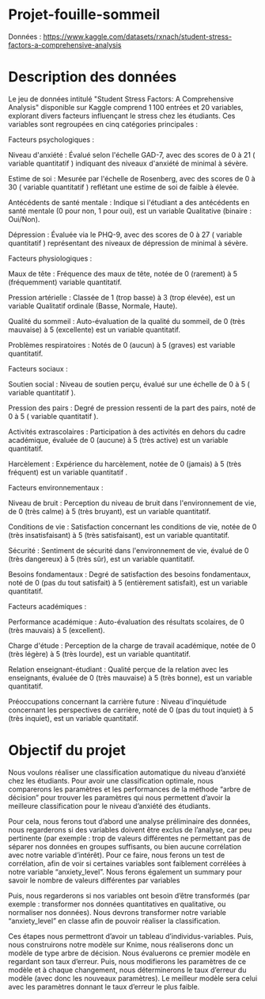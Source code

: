 # Projet-fouille-sommeil

Données : https://www.kaggle.com/datasets/rxnach/student-stress-factors-a-comprehensive-analysis

# Description des données
​Le jeu de données intitulé "Student Stress Factors: A Comprehensive Analysis" disponible sur Kaggle comprend 1 100 entrées et 20 variables, explorant divers facteurs influençant le stress chez les étudiants. Ces variables sont regroupées en cinq catégories principales :​

Facteurs psychologiques :

  Niveau d'anxiété : Évalué selon l'échelle GAD-7, avec des scores de 0 à 21 ( variable quantitatif ) indiquant des niveaux d'anxiété de minimal à sévère.​


  Estime de soi : Mesurée par l'échelle de Rosenberg, avec des scores de 0 à 30 ( variable quantitatif ) reflétant une estime de soi de faible à élevée.​


  Antécédents de santé mentale : Indique si l'étudiant a des antécédents en santé mentale (0 pour non, 1 pour oui), est un variable Qualitative (binaire : Oui/Non).​


  Dépression : Évaluée via le PHQ-9, avec des scores de 0 à 27 ( variable quantitatif ) représentant des niveaux de dépression de minimal à sévère.​


Facteurs physiologiques :

  Maux de tête : Fréquence des maux de tête, notée de 0 (rarement) à 5 (fréquemment)  variable quantitatif.​


  Pression artérielle : Classée de 1 (trop basse) à 3 (trop élevée), est un variable Qualitatif ordinale (Basse, Normale, Haute).​


  Qualité du sommeil : Auto-évaluation de la qualité du sommeil, de 0 (très mauvaise) à 5 (excellente) est un variable quantitatif.​


  Problèmes respiratoires : Notés de 0 (aucun) à 5 (graves) est variable quantitatif.​


Facteurs sociaux :

  Soutien social : Niveau de soutien perçu, évalué sur une échelle de 0 à 5 ( variable quantitatif ).​


  Pression des pairs : Degré de pression ressenti de la part des pairs, noté de 0 à 5 ( variable quantitatif ).​


  Activités extrascolaires : Participation à des activités en dehors du cadre académique, évaluée de 0 (aucune) à 5 (très active) est un variable quantitatif.​


  Harcèlement : Expérience du harcèlement, notée de 0 (jamais) à 5 (très fréquent) est un variable quantitatif .​


Facteurs environnementaux :

  Niveau de bruit : Perception du niveau de bruit dans l'environnement de vie, de 0 (très calme) à 5 (très bruyant), est un variable quantitatif.​


  Conditions de vie : Satisfaction concernant les conditions de vie, notée de 0 (très insatisfaisant) à 5 (très satisfaisant), est un variable quantitatif.​


  Sécurité : Sentiment de sécurité dans l'environnement de vie, évalué de 0 (très dangereux) à 5 (très sûr), est un variable quantitatif.​


  Besoins fondamentaux : Degré de satisfaction des besoins fondamentaux, noté de 0 (pas du tout satisfait) à 5 (entièrement satisfait), est un variable quantitatif.​


Facteurs académiques :

  Performance académique : Auto-évaluation des résultats scolaires, de 0 (très mauvais) à 5 (excellent).​


  Charge d'étude : Perception de la charge de travail académique, notée de 0 (très légère) à 5 (très lourde), est un variable quantitatif.​


  Relation enseignant-étudiant : Qualité perçue de la relation avec les enseignants, évaluée de 0 (très mauvaise) à 5 (très bonne), est un variable quantitatif.​


  Préoccupations concernant la carrière future : Niveau d'inquiétude concernant les perspectives de carrière, noté de 0 (pas du tout inquiet) à 5 (très inquiet), est un variable quantitatif.



# Objectif du projet

Nous voulons réaliser une classification automatique du niveau d’anxiété chez les étudiants. Pour avoir une classification optimale, nous comparerons les paramètres et les performances de la méthode “arbre de décision” pour trouver les paramètres qui nous permettent d’avoir la meilleure classification pour le niveau d’anxiété des étudiants. 

Pour cela, nous ferons tout d’abord une analyse préliminaire des données, nous regarderons si des variables doivent être exclus de l’analyse, car peu pertinente (par exemple : trop de valeurs différentes ne permettant pas de séparer nos données en groupes suffisants, ou bien aucune corrélation avec notre variable d’intérêt). Pour ce faire, nous ferons un test de corrélation, afin de voir si certaines variables sont faiblement corrélées à notre variable “anxiety_level”. Nous ferons également un summary pour savoir le nombre de valeurs différentes par variables

Puis, nous regarderons si nos variables ont besoin d’être transformés (par exemple : transformer nos données quantitatives en qualitative, ou normaliser nos données). Nous devrons transformer notre variable “anxiety_level” en classe afin de pouvoir réaliser la classification. 

Ces étapes nous permettront d’avoir un tableau d’individus-variables. 
Puis, nous construirons notre modèle sur Knime, nous réaliserons donc un modèle de type arbre de décision. Nous évaluerons ce premier modèle en regardant son taux d’erreur. Puis, nous modifierons les paramètres de ce modèle et à chaque changement, nous déterminerons le taux d’erreur du modèle (avec donc les nouveaux paramètres). Le meilleur modèle sera celui avec les paramètres donnant le taux d’erreur le plus faible. 
